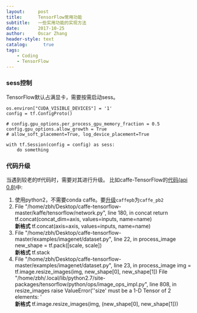 ```yaml
---
layout:     post
title:      TensorFlow常用功能
subtitle:   一些实用功能的实现方法
date:       2017-10-25
author:     Oscar Zhang
header-style: text
catalog:      true
tags:
    - Coding
    - TensorFlow
---
```


### sess控制
TensorFlow默认占满显卡，需要按需启动sess。

    os.environ["CUDA_VISIBLE_DEVICES"] = '1'         
    config = tf.ConfigProto()  

    # config.gpu_options.per_process_gpu_memory_fraction = 0.5
    config.gpu_options.allow_growth = True
    # allow_soft_placement=True, log_device_placement=True    

    with tf.Session(config = config) as sess:
        do something
        
### 代码升级
当遇到较老的tf代码时，需要对其进行升级。
比如caffe-TensorFlow的[代码(api 0.8)](https://github.com/ethereon/caffe-tensorflow)中:     
1. 使用python2，不需要conda caffe。要[升级](https://github.com/ethereon/caffe-tensorflow/issues/114)`caffepb`为`caffe_pb2`
2. File "/home/zbh/Desktop/caffe-tensorflow-master/kaffe/tensorflow/network.py", line 180, in concat
    return tf.concat(concat_dim=axis, values=inputs, name=name)         
    **新格式** tf.concat(axis=axis, values=inputs, name=name)
3. File "/home/zbh/Desktop/caffe-tensorflow-master/examples/imagenet/dataset.py", line 22, in process_image
    new_shape = tf.pack([scale, scale])     
    **新格式** tf.stack
4. File "/home/zbh/Desktop/caffe-tensorflow-master/examples/imagenet/dataset.py", line 23, in process_image
    img = tf.image.resize_images(img, new_shape[0], new_shape[1])
   File "/home/zbh/.local/lib/python2.7/site-packages/tensorflow/python/ops/image_ops_impl.py", line 808, in resize_images
    raise ValueError('\'size\' must be a 1-D Tensor of 2 elements: '        
    **新格式** tf.image.resize_images(img, (new_shape[0], new_shape[1]))


